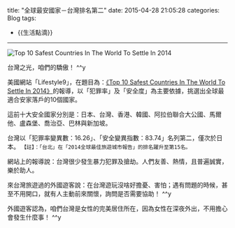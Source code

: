 title: "全球最安國家－台灣排名第二"
date: 2015-04-28 21:05:28
categories: Blog
tags: 
- {{生活點滴}}
---

![Top 10 Safest Countries In The World To Settle In 2014](http://www.lifestyle9.com/wp-content/uploads/2014/04/safest-countries-in-the-world-2-750x400.jpg)

台灣之光，咱們的驕傲！ ^^y
<!-- more -->  

美國網站「Lifestyle9」，在題目為：[《Top 10 Safest Countries In The World To Settle In 2014》](http://www.lifestyle9.com/top-10-safest-countries-to-live-in-the-world/4/)的報導，以「犯罪率」及「安全度」為主要依據，挑選出全球最適合安家落戶的10個國家。

這前十大安全國家分別是：日本、台灣、香港、韓國、阿拉伯聯合大公國、馬爾他、盧森堡、喬治亞、巴林與新加坡。

台灣以「犯罪率變異數：16.26」、「安全變異指數：83.74」名列第二，僅次於日本。
`【註】：「台北」在「2014全球最佳旅遊城市報告」的排名躍升至第15名。`

網站上的報導說：台灣很少發生暴力犯罪及搶劫。人們友善、熱情，且普遍誠實，樂於助人。

來台灣旅遊過的外國遊客說：在台灣遊玩沒啥好擔憂、害怕；遇有問題的時候，甚至不用開口，就有人主動前來關懷，詢問是否需要協助！ ^^y

外國遊客認為，咱們台灣是女性的完美居住所在，因為女性在深夜外出，不用擔心會發生什麼事！ ^^y


